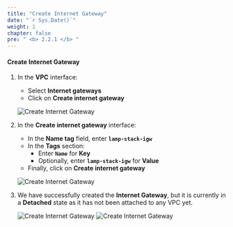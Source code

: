 ```yaml
---
title: "Create Internet Gateway"
date: "`r Sys.Date()`"
weight: 1
chapter: false
pre: " <b> 2.2.1 </b> "
---
```


#### Create Internet Gateway

1. In the **VPC** interface:

   - Select **Internet gateways**
   - Click on **Create internet gateway**

   ![Create Internet Gateway](/workshop1-FCJ2024/images/2.2-InternetGateway/2.2.1-CreateIGW/0001-createigw.png?featherlight=false&width=90pc)

2. In the **Create internet gateway** interface:

   - In the **Name tag** field, enter **`lamp-stack-igw`**
   - In the **Tags** section:
     - Enter **`Name`** for **Key**
     - Optionally, enter **`lamp-stack-igw`** for **Value**
   - Finally, click on **Create internet gateway**

   ![Create Internet Gateway](/workshop1-FCJ2024/images/2.2-InternetGateway/2.2.1-CreateIGW/0002-createigw.png?featherlight=false&width=90pc)

3. We have successfully created the **Internet Gateway**, but it is currently in a **Detached** state as it has not been attached to any VPC yet.

   ![Create Internet Gateway](/workshop1-FCJ2024/images/2.2-InternetGateway/2.2.1-CreateIGW/0003-createigw.png?featherlight=false&width=90pc)
   ![Create Internet Gateway](/workshop1-FCJ2024/images/2.2-InternetGateway/2.2.1-CreateIGW/0004-createigw.png?featherlight=false&width=90pc)
